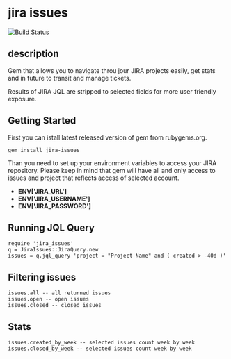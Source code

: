 jira issues
===========

[![Build Status](https://travis-ci.org/filipjakubowski/jira_issues.svg?branch=master)](https://travis-ci.org/filipjakubowski/jira_issues)

## description

Gem that allows you to navigate throu jour JIRA projects easily, get stats and in future to transit and manage tickets. 

Results of JIRA JQL are stripped to selected fields for more user friendly exposure. 

## Getting Started

First you can istall latest released version of gem from rubygems.org. 
```
gem install jira-issues
```

Than you need to set up your environment variables to access your JIRA repository. 
Please keep in mind that gem will have all and only access to issues and project that reflects access of selected account. 

- **ENV['JIRA_URL']**
- **ENV['JIRA_USERNAME']**
- **ENV['JIRA_PASSWORD']**  

## Running JQL Query

```
require 'jira_issues'
q = JiraIssues::JiraQuery.new
issues = q.jql_query 'project = "Project Name" and ( created > -40d )'
```

## Filtering issues
```
issues.all -- all returned issues
issues.open -- open issues
issues.closed -- closed issues
```

## Stats
```
issues.created_by_week -- selected issues count week by week
issues.closed_by_week -- selected issues count week by week
```

